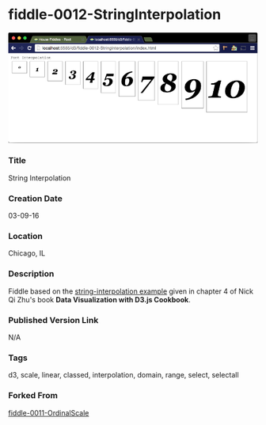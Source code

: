 fiddle-0012-StringInterpolation
======

![Screenshot](screenshot.png)


### Title

String Interpolation


### Creation Date

03-09-16


### Location

Chicago, IL


### Description

Fiddle based on the [string-interpolation example](https://github.com/NickQiZhu/d3-cookbook/blob/master/src/chapter4/string-interpolation.html)
given in chapter 4 of Nick Qi Zhu's book **Data Visualization with D3.js Cookbook**.


### Published Version Link

N/A


### Tags

d3, scale, linear, classed, interpolation, domain, range, select, selectall


### Forked From

[fiddle-0011-OrdinalScale](../fiddle-0011-OrdinalScale)
